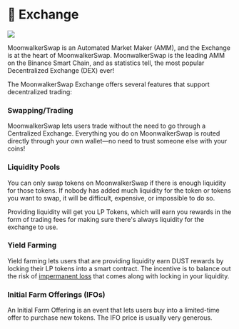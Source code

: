 # 🔄 Exchange

![](../../.gitbook/assets/docs-masthead-19-.png)

MoonwalkerSwap is an Automated Market Maker \(AMM\), and the Exchange is at the heart of MoonwalkerSwap. MoonwalkerSwap is the leading AMM on the Binance Smart Chain, and as statistics tell, the most popular Decentralized Exchange \(DEX\) ever!

The MoonwalkerSwap Exchange offers several features that support decentralized trading:

### Swapping/Trading

MoonwalkerSwap lets users trade without the need to go through a Centralized Exchange. Everything you do on MoonwalkerSwap is routed directly through your own wallet—no need to trust someone else with your coins!

### Liquidity Pools

You can only swap tokens on MoonwalkerSwap if there is enough liquidity for those tokens. If nobody has added much liquidity for the token or tokens you want to swap, it will be difficult, expensive, or impossible to do so.

Providing liquidity will get you LP Tokens, which will earn you rewards in the form of trading fees for making sure there's always liquidity for the exchange to use.

### Yield Farming

Yield farming lets users that are providing liquidity earn DUST rewards by locking their LP tokens into a smart contract. The incentive is to balance out the risk of [impermanent loss](https://academy.binance.com/en/articles/impermanent-loss-explained) that comes along with locking in your liquidity.

### Initial Farm Offerings \(IFOs\)

An Initial Farm Offering is an event that lets users buy into a limited-time offer to purchase new tokens. The IFO price is usually very generous.

